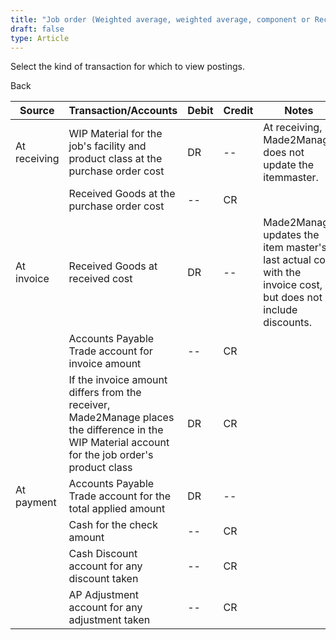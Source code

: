 ```yaml
---
title: "Job order (Weighted average, weighted average, component or Receiving)"
draft: false
type: Article
---
```


Select the kind of transaction for which to view postings. 

Back

| Source       | Transaction/Accounts                                                                                                                             | Debit | Credit | Notes                                                                                                         |
|--------------|--------------------------------------------------------------------------------------------------------------------------------------------------|-------|--------|---------------------------------------------------------------------------------------------------------------|
| At receiving | WIP Material for the job's facility and product class at the purchase order cost                                                                 | DR    | --     | At receiving, Made2Manage does not update the itemmaster.                                                     |
|              | Received Goods at the purchase order cost                                                                                                        | --    | CR     |                                                                                                               |
| At invoice   | Received Goods at received cost                                                                                                                  | DR    | --     | Made2Manage updates the item master's last actual cost with the invoice cost, but does not include discounts. |
|              | Accounts Payable Trade account for invoice amount                                                                                                | --    | CR     |                                                                                                               |
|              | If the invoice amount differs from the receiver, Made2Manage places the difference in the WIP Material account for the job order's product class | DR    | CR     |                                                                                                               |
| At payment   | Accounts Payable Trade account for the total applied amount                                                                                      | DR    | --     |                                                                                                               |
|              | Cash for the check amount                                                                                                                        | --    | CR     |                                                                                                               |
|              | Cash Discount account for any discount taken                                                                                                     | --    | CR     |                                                                                                               |
|              | AP Adjustment account for any adjustment taken                                                                                                   | --    | CR     |                                                                                                               |
